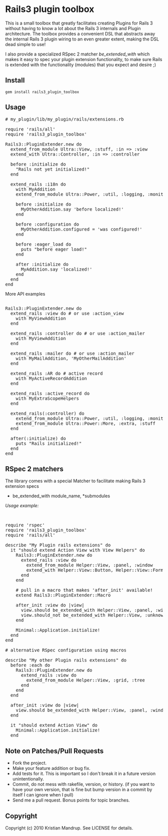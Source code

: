 # Rails3 plugin toolbox

This is a small toolbox that greatly facilitates creating Plugins for Rails 3 without having to know a lot about the Rails 3 internals and Plugin architecture.
The toolbox provides a convenient DSL that abstracts away the internal Rails 3 plugin wiring to an even greater extent, making the DSL dead simple to use!

I also provide a specialized RSpec 2 matcher *be_extended_with* which makes it easy to spec your plugin extension functionality, to make sure Rails is extended with
the functionality (modules) that you expect and desire ;)

## Install

<code>gem install rails3_plugin_toolbox</code>

## Usage

<pre>
# my_plugin/lib/my_plugin/rails/extensions.rb      

require 'rails/all'
require 'rails3_plugin_toolbox'

Rails3::PluginExtender.new do
  extend_from_module Ultra::View, :stuff, :in => :view 
  extend_with Ultra::Controller, :in => :controller

  before :initialize do
    "Rails not yet initialized!"
  end      

  extend_rails :i18n do
    with MyAddition
    extend_from_module Ultra::Power, :util, :logging, :monitor

    before :initialize do
      MyOtherAddition.say 'before localized!'
    end      

    before :configuration do
      MyOtherAddition.configured = 'was configured!'      
    end

    before :eager_load do
      puts "before eager load!"
    end

    after :initialize do
      MyAddition.say 'localized!'
    end      
  end
end
</pre>

More API examples

<pre>                        
Rails3::PluginExtender.new do  
  extend_rails :view do # or use :action_view
    with MyViewAddition
  end

  extend_rails :controller do # or use :action_mailer
    with MyViewAddition
  end

  extend_rails :mailer do # or use :action_mailer
    with MyMailAddition, 'MyOtherMailAddition'
  end

  extend_rails :AR do # active record
    with MyActiveRecordAddition
  end

  extend_rails :active_record do
    with MyExtraScopeHelpers
  end

  extend_rails(:controller) do
    extend_from_module Ultra::Power, :util, :logging, :monitor
    extend_from_module Ultra::Power::More, :extra, :stuff
  end  
  
  after(:initialize) do
    puts "Rails initialized!"
  end    
end
</pre>

## RSpec 2 matchers

The library comes with a special Matcher to facilitate making Rails 3 extension specs

* be_extended_with module_name, *submodules

_Usage example:_

<pre>   
                   
require 'rspec'
require 'rails3_plugin_toolbox'
require 'rails/all'  

describe "My Plugin rails extensions" do
  it "should extend Action View with View Helpers" do
    Rails3::PluginExtender.new do
      extend_rails :view do          
        extend_from_module Helper::View, :panel, :window
        extend_with Helper::View::Button, Helper::View::Form
      end
    end

    # pull in a macro that makes 'after_init' available!
    extend Rails3::PluginExtender::Macro      

    after_init :view do |view|
      view.should be_extended_with Helper::View, :panel, :window, :button, :form
      view.should_not be_extended_with Helper::View, :unknown
    end
    
    Minimal::Application.initialize!    
  end  
end

# alternative RSpec configuration using macros

describe "My other Plugin rails extensions" do
  before :each do
    Rails3::PluginExtender.new do
      extend_rails :view do          
        extend_from_module Helper::View, :grid, :tree      
      end        
    end
  end

  after_init :view do |view|
    view.should be_extended_with Helper::View, :panel, :window, :button, :form
  end

  it "should extend Action View" do      
    Minimal::Application.initialize!  
  end
</pre>

## Note on Patches/Pull Requests
 
* Fork the project.
* Make your feature addition or bug fix.
* Add tests for it. This is important so I don't break it in a
  future version unintentionally.
* Commit, do not mess with rakefile, version, or history.
  (if you want to have your own version, that is fine but bump version in a commit by itself I can ignore when I pull)
* Send me a pull request. Bonus points for topic branches.

## Copyright

Copyright (c) 2010 Kristian Mandrup. See LICENSE for details.
